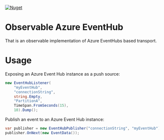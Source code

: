 [![Nuget](https://img.shields.io/nuget/vpre/Observables.Azure.EventHub.svg)](https://www.nuget.org/packages/Observables.Azure.EventHub/)

# Observable Azure EventHub

That is an observable implementation of Azure EventHubs based transport.

# Usage

Exposing an Azure Event Hub instance as a push source:

```csharp
new EventHubListener(
    "myEventHub", 
    "connectionString", 
    string.Empty, 
    "PartitionA", 
    TimeSpan.FromSeconds(15), 
    10).Dump();
```

Publish an event to an Azure Event Hub instance:
```csharp
var publisher = new EventHubPublisher("connectionString", "myEventHub");
publisher.OnNext(new EventData());
```
